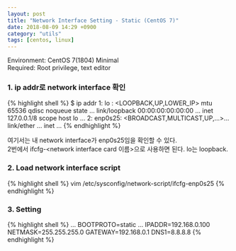 ```yaml
---
layout: post
title: "Network Interface Setting - Static (CentOS 7)"
date: 2018-08-09 14:29 +0900
category: "utils"
tags: [centos, linux]
---
```


Environment: CentOS 7(1804) Minimal  
Required: Root privilege, text editor  

### 1. ip addr로 network interface 확인 
  
{% highlight shell %}
$ ip addr
1: lo : <LOOPBACK,UP,LOWER_IP> mtu 65536 qdisc noqueue state ...
	link/loopback 00:00:00:00:00:00 ...
	inet 127.0.0.1/8 scope host lo
	...
2: enp0s25: <BROADCAST,MULTICAST,UP,...>...
	link/ether ...
	inet ...
{% endhighlight %} 

여기서는 내 network interface가 enp0s25임을 확인할 수 있다.  
2번에서 ifcfg-\<network interface card 이름\>으로 사용하면 된다.
lo는 loopback.   

### 2. Load network interface script  

{% highlight shell %}
vim /etc/sysconfig/network-script/ifcfg-enp0s25
{% endhighlight %}

### 3. Setting

{% highlight shell %}
...
BOOTPROTO=static
...
IPADDR=192.168.0.100
NETMASK=255.255.255.0
GATEWAY=192.168.0.1
DNS1=8.8.8.8
{% endhighlight %}